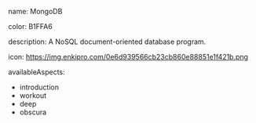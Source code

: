 name: MongoDB

color: B1FFA6

description: A NoSQL document-oriented database program.

icon: https://img.enkipro.com/0e6d939566cb23cb860e88851e1f421b.png

availableAspects:
  - introduction
  - workout
  - deep
  - obscura